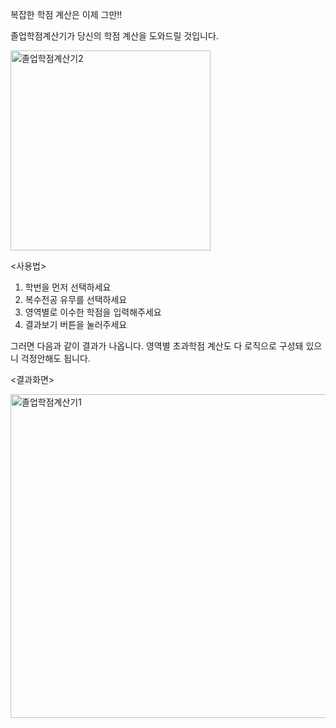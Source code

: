 복잡한 학점 계산은 이제 그만!!

졸업학점계산기가 당신의 학점 계산을 도와드릴 것입니다.

<img width="320" alt="졸업학점계산기2" src="https://github.com/leeeejsp/calculator/assets/141730566/0294c8dc-185c-46e0-a51b-145aa904de63">

<사용법>
1. 학번을 먼저 선택하세요
2. 복수전공 유무를 선택하세요
3. 영역별로 이수한 학점을 입력해주세요
4. 결과보기 버튼을 눌러주세요

그러면 다음과 같이 결과가 나옵니다.
영역별 초과학점 계산도 다 로직으로 구성돼 있으니 걱정안해도 됩니다.

<결과화면>

<img width="518" alt="졸업학점계산기1" src="https://github.com/leeeejsp/calculator/assets/141730566/3ef249c8-bcc7-4a74-9e10-f34c42f31014">
